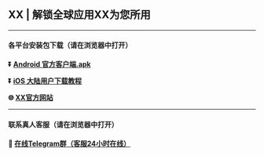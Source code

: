 ## XX | 解锁全球应用XX为您所用 #
- - - -
#### 各平台安装包下载（请在浏览器中打开）

**:arrow_double_down: [Android 官方客户端.apk](https://baidu.com)**

**:arrow_double_down: [iOS 大陆用户下载教程](https://baidu.com)** 

**:globe_with_meridians: [XX官方网站](https://baidu.com)** 
- - - -
#### 联系真人客服（请在浏览器中打开）

#### **:speech_balloon: [在线Telegram群（客服24小时在线）](https://t.me/XX)**

